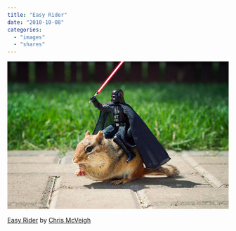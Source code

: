 ```yaml
---
title: "Easy Rider"
date: "2010-10-08"
categories: 
  - "images"
  - "shares"
---
```


![](images/tumblr_l9sbf293H31qz4vrlo1_640.jpg)

[Easy Rider](http://www.flickr.com/photos/powerpig/4793000033/) by [Chris McVeigh](http://flickr.com/photos/powerpig)
